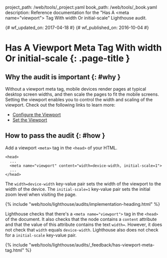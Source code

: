 project_path: /web/tools/_project.yaml
book_path: /web/tools/_book.yaml
description: Reference documentation for the "Has A &lt;meta name="viewport"&gt; Tag With width Or initial-scale" Lighthouse audit.

{# wf_updated_on: 2017-04-18 #}
{# wf_published_on: 2016-10-04 #}

# Has A Viewport Meta Tag With width Or initial-scale {: .page-title }

## Why the audit is important {: #why }

Without a viewport meta tag, mobile devices render pages at typical desktop
screen widths, and then scale the pages to fit the mobile screens. Setting
the viewport enables you to control the width and scaling of the viewport.
Check out the following links to learn more:

* [Configure the Viewport](/speed/docs/insights/ConfigureViewport)
* [Set the Viewport](/web/fundamentals/design-and-ui/responsive/#set-the-viewport)

## How to pass the audit {: #how }

Add a viewport `<meta>` tag in the `<head>` of your HTML.

    <head>
      ...
      <meta name="viewport" content="width=device-width, initial-scale=1">
      ...
    </head>

The `width=device-width` key-value pair sets the width of the viewport to
the width of the device. The `initial-scale=1` key-value pair sets the initial
zoom level when visiting the page.

{% include "web/tools/lighthouse/audits/implementation-heading.html" %}

Lighthouse checks that there's a `<meta name="viewport">` tag in the `<head>`
of the document. It also checks that the node contains a `content` attribute
and that the value of this attribute contains the text `width=`. However,
it does not check that `width` equals `device-width`. Lighthouse also does not
check for a `initial-scale` key-value pair.


{% include "web/tools/lighthouse/audits/_feedback/has-viewport-meta-tag.html" %}
